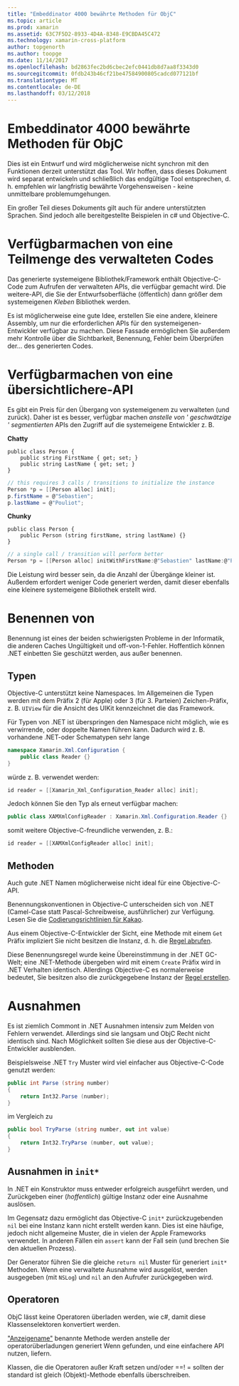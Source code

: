 ```yaml
---
title: "Embeddinator 4000 bewährte Methoden für ObjC"
ms.topic: article
ms.prod: xamarin
ms.assetid: 63C7F5D2-8933-4D4A-8348-E9CBDA45C472
ms.technology: xamarin-cross-platform
author: topgenorth
ms.author: toopge
ms.date: 11/14/2017
ms.openlocfilehash: bd2863fec2bd6cbec2efc0441db8d7aa8f3343d0
ms.sourcegitcommit: 0fdb243b46cf21be47584900805cadcd077121bf
ms.translationtype: MT
ms.contentlocale: de-DE
ms.lasthandoff: 03/12/2018
---
```

# <a name="embeddinator-4000-best-practices-for-objc"></a>Embeddinator 4000 bewährte Methoden für ObjC

Dies ist ein Entwurf und wird möglicherweise nicht synchron mit den Funktionen derzeit unterstützt das Tool. Wir hoffen, dass dieses Dokument wird separat entwickeln und schließlich das endgültige Tool entsprechen, d. h. empfehlen wir langfristig bewährte Vorgehensweisen - keine unmittelbare problemumgehungen.

Ein großer Teil dieses Dokuments gilt auch für andere unterstützten Sprachen. Sind jedoch alle bereitgestellte Beispielen in c# und Objective-C.


# <a name="exposing-a-subset-of-the-managed-code"></a>Verfügbarmachen von eine Teilmenge des verwalteten Codes

Das generierte systemeigene Bibliothek/Framework enthält Objective-C-Code zum Aufrufen der verwalteten APIs, die verfügbar gemacht wird. Die weitere-API, die Sie der Entwurfsoberfläche (öffentlich) dann größer dem systemeigenen _Kleben_ Bibliothek werden.

Es ist möglicherweise eine gute Idee, erstellen Sie eine andere, kleinere Assembly, um nur die erforderlichen APIs für den systemeigenen-Entwickler verfügbar zu machen. Diese Fassade ermöglichen Sie außerdem mehr Kontrolle über die Sichtbarkeit, Benennung, Fehler beim Überprüfen der... des generierten Codes.


# <a name="exposing-a-chunkier-api"></a>Verfügbarmachen von eine übersichtlichere-API

Es gibt ein Preis für den Übergang von systemeigenem zu verwalteten (und zurück). Daher ist es besser, verfügbar machen _anstelle von ' geschwätzige ' segmentierten_ APIs den Zugriff auf die systemeigene Entwickler z. B.

**Chatty**
```
public class Person {
    public string FirstName { get; set; }
    public string LastName { get; set; }
}
```

```csharp
// this requires 3 calls / transitions to initialize the instance
Person *p = [[Person alloc] init];
p.firstName = @"Sebastien";
p.lastName = @"Pouliot";
```

**Chunky**
```
public class Person {
    public Person (string firstName, string lastName) {}
}
```

```csharp
// a single call / transition will perform better
Person *p = [[Person alloc] initWithFirstName:@"Sebastien" lastName:@"Pouliot"];
```

Die Leistung wird besser sein, da die Anzahl der Übergänge kleiner ist. Außerdem erfordert weniger Code generiert werden, damit dieser ebenfalls eine kleinere systemeigene Bibliothek erstellt wird.


# <a name="naming"></a>Benennen von

Benennung ist eines der beiden schwierigsten Probleme in der Informatik, die anderen Caches Ungültigkeit und off-von-1-Fehler. Hoffentlich können .NET einbetten Sie geschützt werden, aus außer benennen.

## <a name="types"></a>Typen

Objective-C unterstützt keine Namespaces. Im Allgemeinen die Typen werden mit dem Präfix 2 (für Apple) oder 3 (für 3. Parteien) Zeichen-Präfix, z. B. `UIView` für die Ansicht des UIKit kennzeichnet die das Framework.

Für Typen von .NET ist überspringen den Namespace nicht möglich, wie es verwirrende, oder doppelte Namen führen kann. Dadurch wird z. B. vorhandene .NET-oder Schematypen sehr lange

```csharp
namespace Xamarin.Xml.Configuration {
    public class Reader {}
}
```

würde z. B. verwendet werden:

```csharp
id reader = [[Xamarin_Xml_Configuration_Reader alloc] init];
```

Jedoch können Sie den Typ als erneut verfügbar machen:

```csharp
public class XAMXmlConfigReader : Xamarin.Xml.Configuration.Reader {}
```

somit weitere Objective-C-freundliche verwenden, z. B.:

```csharp
id reader = [[XAMXmlConfigReader alloc] init];
```

## <a name="methods"></a>Methoden

Auch gute .NET Namen möglicherweise nicht ideal für eine Objective-C-API.

Benennungskonventionen in Objective-C unterscheiden sich von .NET (Camel-Case statt Pascal-Schreibweise, ausführlicher) zur Verfügung.
Lesen Sie die [Codierungsrichtlinien für Kakao](https://developer.apple.com/library/content/documentation/Cocoa/Conceptual/CodingGuidelines/Articles/NamingMethods.html#//apple_ref/doc/uid/20001282-BCIGIJJF).

Aus einem Objective-C-Entwickler der Sicht, eine Methode mit einem `Get` Präfix impliziert Sie nicht besitzen die Instanz, d. h. die [Regel abrufen](https://developer.apple.com/library/content/documentation/CoreFoundation/Conceptual/CFMemoryMgmt/Concepts/Ownership.html#//apple_ref/doc/uid/20001148-SW1).

Diese Benennungsregel wurde keine Übereinstimmung in der .NET GC-Welt; eine .NET-Methode übergeben wird mit einem `Create` Präfix wird in .NET Verhalten identisch. Allerdings Objective-C es normalerweise bedeutet, Sie besitzen also die zurückgegebene Instanz der [Regel erstellen](https://developer.apple.com/library/content/documentation/CoreFoundation/Conceptual/CFMemoryMgmt/Concepts/Ownership.html#//apple_ref/doc/uid/20001148-103029).

# <a name="exceptions"></a>Ausnahmen

Es ist ziemlich Commont in .NET Ausnahmen intensiv zum Melden von Fehlern verwendet. Allerdings sind sie langsam und ObjC Recht nicht identisch sind. Nach Möglichkeit sollten Sie diese aus der Objective-C-Entwickler ausblenden.

Beispielsweise .NET `Try` Muster wird viel einfacher aus Objective-C-Code genutzt werden:

```csharp
public int Parse (string number)
{
    return Int32.Parse (number);
}
```

im Vergleich zu

```csharp
public bool TryParse (string number, out int value)
{
    return Int32.TryParse (number, out value);
}
```

## <a name="exceptions-inside-init"></a>Ausnahmen in `init*`

In .NET ein Konstruktor muss entweder erfolgreich ausgeführt werden, und Zurückgeben einer (_hoffentlich_) gültige Instanz oder eine Ausnahme auslösen.

Im Gegensatz dazu ermöglicht das Objective-C `init*` zurückzugebenden `nil` bei eine Instanz kann nicht erstellt werden kann. Dies ist eine häufige, jedoch nicht allgemeine Muster, die in vielen der Apple Frameworks verwendet. In anderen Fällen ein `assert` kann der Fall sein (und brechen Sie den aktuellen Prozess).

Der Generator führen Sie die gleiche `return nil` Muster für generiert `init*` Methoden. Wenn eine verwaltete Ausnahme wird ausgelöst, werden ausgegeben (mit `NSLog`) und `nil` an den Aufrufer zurückgegeben wird.

## <a name="operators"></a>Operatoren

ObjC lässt keine Operatoren überladen werden, wie c#, damit diese Klassenselektoren konvertiert werden.

["Anzeigename"](https://msdn.microsoft.com/en-us/library/ms229032(v=vs.110).aspx) benannte Methode werden anstelle der operatorüberladungen generiert Wenn gefunden, und eine einfachere API nutzen, liefern.

Klassen, die die Operatoren außer Kraft setzen und/oder ==! = sollten der standard ist gleich (Objekt)-Methode ebenfalls überschreiben.
